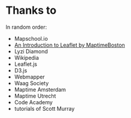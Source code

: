 # Thanks to
In random order:

- Mapschool.io
- [An Introduction to Leaflet by MaptimeBoston](http://maptimeboston.github.io/leaflet-intro/)
- Lyzi Diamond
- Wikipedia
- Leaflet.js
- D3.js
- Webmapper
- Waag Society
- Maptime Amsterdam
- Maptime Utrecht
- Code Academy
- tutorials of Scott Murray